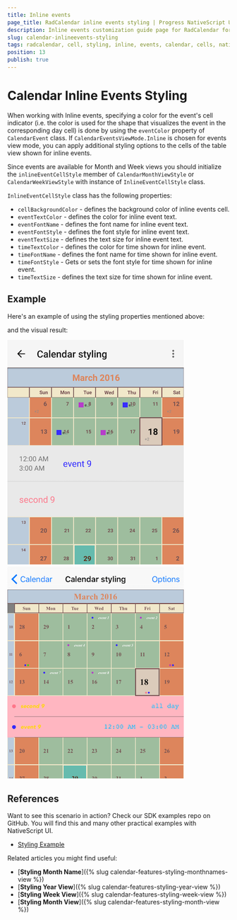 ```yaml
---
title: Inline events
page_title: RadCalendar inline events styling | Progress NativeScript UI Documentation
description: Inline events customization guide page for RadCalendar for NativeScript.
slug: calendar-inlineevents-styling
tags: radcalendar, cell, styling, inline, events, calendar, cells, nativescript, professional
position: 13
publish: true
---
```


# Calendar Inline Events Styling
When working with Inline events, specifying a color for the event's cell indicator (i.e. the color is used for the shape that visualizes the event in the corresponding day cell) is done by using the `eventColor` property of `CalendarEvent` class. If `CalendarEventsViewMode.Inline` is chosen for events view mode, you can apply additional styling options to the cells of the table view shown for inline events.

Since events are available for Month and Week views you should initialize the `inlineEventCellStyle` member of `CalendarMonthViewStyle` or `CalendarWeekViewStyle` with instance of `InlineEventCellStyle` class.

`InlineEventCellStyle` class has the following properties:

- `cellBackgroundColor` - defines the background color of inline events cell.
- `eventTextColor` - defines the color for inline event text.
- `eventFontName` - defines the font name for inline event text.
- `eventFontStyle` - defines the font style for inline event text.
- `eventTextSize` - defines the text size for inline event text.
- `timeTextColor` - defines the color for time shown for inline event.
- `timeFontName` - defines the font name for time shown for inline event.
- `timeFontStyle` - Gets or sets the font style for time shown for inline event.
- `timeTextSize` - defines the text size for time shown for inline event.


## Example
Here's an example of using the styling properties mentioned above:

<snippet id='calendar-inlineevents-styling'/>

and the visual result:

![Calendar year view styling](../../../img/ns_ui/calendar_styling_inline_events_ios.png "iOS")      ![Calendar year view styling](../../../img/ns_ui/calendar_styling_inline_events_android.png "Android")

## References
Want to see this scenario in action?
Check our SDK examples repo on GitHub. You will find this and many other practical examples with NativeScript UI.

* [Styling Example](https://github.com/telerik/nativescript-ui-samples/tree/master/calendar/app/calendar/cell-styling)

Related articles you might find useful:

* [**Styling Month Name**]({% slug calendar-features-styling-monthnames-view %})
* [**Styling Year View**]({% slug calendar-features-styling-year-view %})
* [**Styling Week View**]({% slug calendar-features-styling-week-view %})
* [**Styling Month View**]({% slug calendar-features-styling-month-view %})
